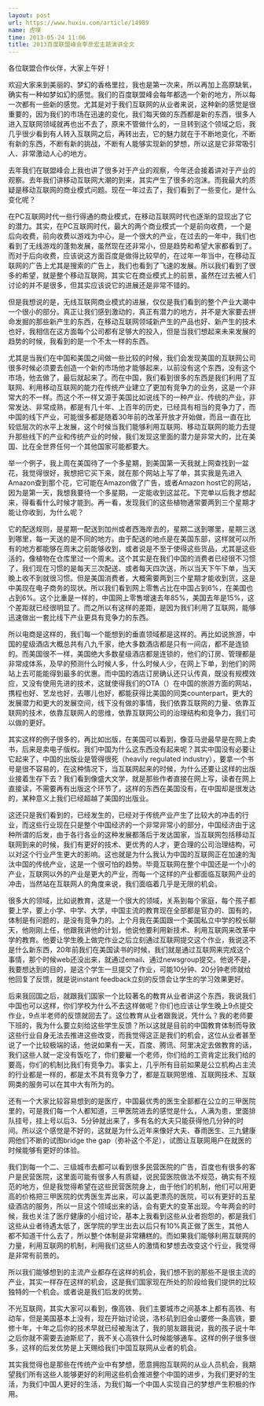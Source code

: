 ```yaml
---
layout: post
url: https://www.huxiu.com/article/14989
name: 虎嗅
time: 2013-05-24 11:06
title: 2013百度联盟峰会李彦宏主题演讲全文
---
```

各位联盟合作伙伴，大家上午好！

欢迎大家来到美丽的、梦幻的香格里拉，我也是第一次来，所以再加上高原缺氧，确实有一种如梦如幻的感觉。我们的百度联盟峰会每年都选一个新的地方，所以每一次都有一些新的感觉。尤其是对于我们互联网的从业者来说，这种新的感觉是很重要的，因为我们的市场在迅速的变化，我们每天做的东西都是新的东西，很多人进入互联网领域就再也出不去了，原来不管做什么的，一旦转到这个领域之后，我几乎很少看到有人转入互联网之后，再转出去，它的魅力就在于不断地变化，不断有新的东西，不断有新的挑战，不断有人能够实现新的梦想，所以这是它非常吸引人、非常激动人心的地方。

去年我们在联盟峰会上我也讲了很多对于产业的观察，今年还会接着讲对于产业的观察。去年我们讲移动互联网大潮的到来，其实产生了很多的泡沫。而我最大的质疑是移动互联网的商业模式问题。现在一年过去了，我们看到了一些变化，是什么变化呢？

在PC互联网时代一些行得通的商业模式，在移动互联网时代也逐渐的显现出了它的潜力。其实，在PC互联网时代，最大的两个商业模式一个是前向收费，一个是后向收费，前向收费以游戏为中心，是一个很大的产业，在过去的一年中，我们也看到了无线游戏的蓬勃发展，虽然现在还非常小，但是趋势和希望大家都看到了。而对于后向收费，应该说这方面百度是做得比较早的，在过年一年当中，在移动互联网的广告上尤其是搜索的广告上，我们也看到了飞速的发展。所以我们看到了很多的希望，就是整个移动互联网，其实它在商业模式上的前景，虽然在过去被人们讨论的并不是很多，但其实应该说它的进展还是非常不错的。

但是我想说的是，无线互联网商业模式的进展，仅仅是我们看到的整个产业大潮中一个很小的部分。真正让我们感到激动的，真正有潜力的地方，并不是大家要去拼命发掘的那些新产生的东西，在移动互联网领域新产生的产品也好、新产生的技术也好，我相信在这方面每个公司都有足够大的投入，但是当我们想起来未来发展的趋势的时候，我看到的是一个不太一样的东西。

尤其是当我们在中国和美国之间做一些比较的时候，我们会发现美国的互联网公司很多时候必须要去创造一个新的市场他才能够起来，以前没有这个东西，没有这个市场，他去做了，最后就起来了。而在中国，我们看到很多的东西是我们利用了互联网、利用移动互联网的能力在传统产业建立了更加有竞争力的业务，这是一个非常大的不一样。而这个不一样又源于美国比如说线下的一种产业、传统的产业，非常发达、非常成熟，都是有几十年、上百年的历史，已经具有相当的竞争力了，而中国的线下产业，可能很多都是随着30年前的改革开放才开始做，而且一直在比较低层次的水平上发展，这个时候当我们能够利用互联网、移动互联网的能力去提升那些线下的产业和传统产业的时候，我们发现这里面的潜力是非常大的，比在美国、比在全世界任何一个其他国家可能都要大。

举一个例子，我上周在美国待了一个多星期，到美国第一天我就上网查找到一盆花，我觉得很好，我想把它买下来，就在那个网站上写了单，其实我是先进入Amazon查到那个花，它可能在Amazon做了广告，或者Amazon host它的网站，因为是第一天，我想我要待一个多星期，一定能收到这盆花。下完单以后我才想起来，得看看什么时候才能到。再一看，发现我们的这些植物通常要两到三个星期才能让你收到，为什么呢？

它的配送规则，是星期一配送到加州或者西海岸去的，星期二送到哪里，星期三送到哪里，每一天送的是不同的地方。由于配送的地点是在美国东部，这样就可以所有的地方都能够在周末之前能够收到，或者说是不至于使得这些货品，尤其是这些活的，像植物在仓库里过一个周末。这个其实是在我们中国的消费者已经很不习惯了，我们现在习惯的是每天三次配送、或者每天四次送，所以当天下午下单，当天晚上收不到就很习惯。但是美国消费者，大概需要两到三个星期才能收到货，这是中美现在电子商务的现状。所以我们看到网上零售占比在中国占到6%，在美国也占到6%。这个比重是一样的，中国网上零售增速去年85%，美国去年是15%，这个差距就已经很明显了。而之所以有这样的差距，是因为我们利用了互联网，能够迅速做出一套比线下产业更具有竞争力的东西。

所以电商是这样的，我们每一个能想到的垂直领域都是这样的。再比如说旅游，中国的星级酒店大概总共有八九千家，绝大多数酒店都是只有一间店，都不是连锁的。而美国很不一样，美国绝大多数星级酒店都是连锁的，他们的订房、管理都是非常成体系，及早的预测什么时候人多，什么时候人少，在网上下单，到他们的网站上去可能能得到最多的优惠。而中国的酒店订房确认还只认传真，既没有规模效应，又没有使用先进的技术，这就使得我们的OTA（）在中国的旅游方面的网站，携程也好、艺龙也好，去哪儿也好，都能获得比美国的同类counterpart，更大的发展潜力和更大的发展空间，线下没有做的事情，我们依靠互联网的力量、依靠互联网的技术，依靠互联网人的思维，依靠互联网公司的治理结构和竞争力，我们可以做的更好。

其实这样的例子很多的，再比如出版，在美国可以看到，像亚马逊最早是在网上卖书，后来是卖电子版权。我们中国为什么这东西没有起来呢？其实中国没有必要让它起来了，中国的出版业是管得很死（heavily regulated industry），要拿一个书号是很不容易的，在这种情况下，当互联网起来的时候，为什么还要让这样的出版业接着生存下去？我们看到像盛大文学，就是那些作者直接在网上写，读者在网上直接读，不需要再有出版这个环节了，这样的东西在美国没有，在中国却是很发达的，某种意义上我们已经超越了美国的出版业。

这还只是我们看到的，已经发生的，已经对于传统产业产生了比较大的冲击的行业，而这些行业现在只是整个中国经济的一个非常非常小的部分，中国经济由于这种所谓的后发，由于各行各业的这种发展都落后于发达国家，当互联网包括移动互联网到来的时候，我们有更好的技术、更优秀的人才，更合理的公司治理结构，可以对这个行业产生更大的影响。这也就是为什么我认为中国的互联网正在加速的淘汰中国的传统产业，这是一个很可怕的趋势。毕竟互联网在整个中国还是一个小的产业，互联网以外的产业是更大的产业，而每一个这样的产业都面临互联网产业的冲击，当然站在互联网人的角度来说，我们面临着几乎是无限的机会。

很多大的领域，比如说教育，这是一个很大的领域，关系到每个家庭，每个孩子都要上学，要上小学、中学、大学，中国主流的教育现在全部都是官办的、国有的，体制是有问题的，是没有竞争力的。上个月我在美国跟一个美国私立中学的校长聊天，他刚刚上任，他跟我讲他的计划，他说他要利用新技术、利用互联网来改革中学的教育。他要让学生晚上做完作业之后立刻通过互联网提交这个作业，我说这不是什么新东西，20年前我们在美国读书的时候，我们就是通过互联网来完成这个事情，那个时候web还没出来，就通过email、通过newsgroup提交。他说不是，我要想达到的目的，是这个学生一旦提交了作业，可能10分钟、20分钟老师就给他回复了反馈，就是说instant feedback立刻的反馈会让学生的学习效果更好。

后来我回国之后，就跟我们国家一个比较著名的教育从业者讲这个东西，我说我们中国也可以这样，你们学校为什么不去这样做呢？你们也应该让学生晚上9点提交作业，9点半老师的反馈就回去了。这位教育从业者跟我说，凭什么？我的老师要下班的，我为什么要立刻给这些学生反馈？所以这就是目前的中国教育体制而导致这些行业自身无法去推进这些改变，而我觉得这正是我们的机会，这位从业者甚至说了一个比较极端的话，他说如果有一天，百度、腾讯、阿里决定去做教育的话，我们这些人就一定没有饭吃了，你们要雇一个老师，你们给的工资肯定比我们给的要高，你们的机制比我们有竞争力。事实上，几乎所有目前如果是公立机构占主流的行业都是一样的，都是太不具有竞争力了，都是互联网思维、互联网技术、互联网类的服务可以在其中大有所为的。

还有一个大家比较容易想到的是医疗，中国最优秀的医生全部都在公立的三甲医院里的，可是我们每一个人都知道，三甲医院进去的感觉是什么，人满为患，里面排队挂号，挂上号以后3、5分钟就出来了，多有名的大夫只能获得他几分钟的时间。所以这个感觉是不好的，这就是为什么近年来像好大夫、春雨医生、三九健康网他们不断的试图bridge the gap（弥补这个不足），试图让互联网用户在就医的时候能够有更好的体验。

我们到每一个二、三级城市去都可以看到很多民营医院的广告，百度也有很多的客户是民营医院，这里面可能有很多人有质疑，说民营医院做法不规范，确实有不规范的地方，但是我觉得希望在这些民营医院身上，由于他们的机制，他们可以用更高的价格把三甲医院的优秀医生弄出来，可以盖更漂亮的医院，可以有更好的五星级酒店的服务，所以一旦这个领域出来的话，会有更大的变革出现。今年两会的时候，我也关注了医疗健康的小组讨论，基本上我看到这些从业者抱怨的，都是我们这些从业者待遇太低了，医学院的学生出去以后只有10%真正做了医生，其他人都不知道干什么去了，所以整个体制是非常糟糕的。而如果我们能够利用互联网的力量，利用互联网的机制，利用我们这些人的激情和梦想去改变这个行业，我觉得是非常有前景的。

所以我们能够想到的主流产业都存在这样的机会，我们想不到的那些不是很主流的产业，其实一样存在这样的机会，这是我们国家现在所处的阶段给我们提供的比较独特的一个机会。或者说是我们后发的优势。

不光互联网，其实大家可以看到，像高铁、我们主要城市之间基本上都有高铁、有动车，但是美国基本上没有，现在开始讨论说，洛杉矶到旧金山要修一条高铁，要修十年，十年之后你的技术早就已经被淘汰了，我的朋友跟我说，我的孩子说十年之后你就不需要去迪斯尼了，我不关心高铁什么时候能够通车。这样的例子很多很多，这样的后发优势是上天赐给我们中国互联网从业者的机会。

其实我觉得也是那些在传统产业中有梦想，愿意拥抱互联网的从业人员机会，我期望我们所有这些人能够更好的利用这些机会推进整个中国的进步，为我们更好的生活，为我们中国人更好的生活，为我们每一个中国人实现自己的梦想产生积极的作用。

